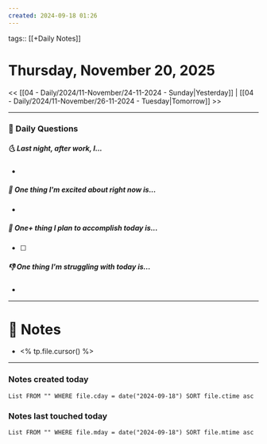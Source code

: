 ```yaml
---
created: 2024-09-18 01:26
---
```

tags:: [[+Daily Notes]]

# Thursday, November 20, 2025

<< [[04 - Daily/2024/11-November/24-11-2024 - Sunday|Yesterday]] | [[04 - Daily/2024/11-November/26-11-2024 - Tuesday|Tomorrow]] >>

---
### 📅 Daily Questions
##### 🌜 Last night, after work, I...
- 

##### 🙌 One thing I'm excited about right now is...
- 

##### 🚀 One+ thing I plan to accomplish today is...
- [ ] 

##### 👎 One thing I'm struggling with today is...
- 

---
# 📝 Notes
- <% tp.file.cursor() %>

---
### Notes created today
```dataview
List FROM "" WHERE file.cday = date("2024-09-18") SORT file.ctime asc
```

### Notes last touched today
```dataview
List FROM "" WHERE file.mday = date("2024-09-18") SORT file.mtime asc
```
